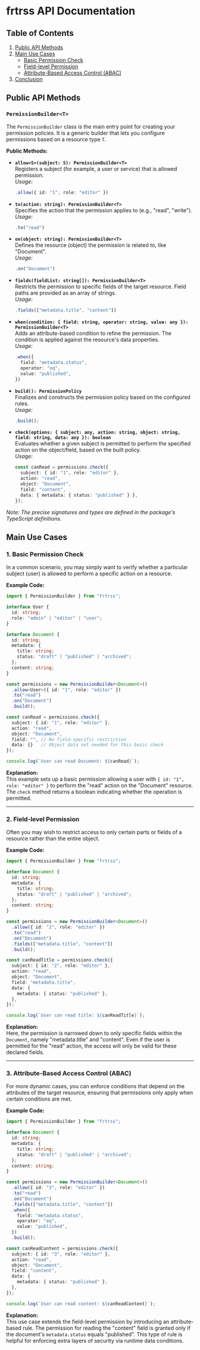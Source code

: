 # frtrss API Documentation

## Table of Contents
1. [Public API Methods](#public-api-methods)
2. [Main Use Cases](#main-use-cases)
   - [Basic Permission Check](#1-basic-permission-check)
   - [Field-level Permission](#2-field-level-permission)
   - [Attribute-Based Access Control (ABAC)](#3-attribute-based-access-control-abac)
3. [Conclusion](#conclusion)

## Public API Methods

### `PermissionBuilder<T>`
The `PermissionBuilder` class is the main entry point for creating your permission policies. It is a generic builder that lets you configure permissions based on a resource type `T`.

**Public Methods:**

- **`allow<S>(subject: S): PermissionBuilder<T>`**  
  Registers a subject (for example, a user or service) that is allowed permission.  
  _Usage:_  
  ```typescript
  .allow({ id: "1", role: "editor" })
  ```

- **`to(action: string): PermissionBuilder<T>`**  
  Specifies the action that the permission applies to (e.g., "read", "write").  
  _Usage:_  
  ```typescript
  .to("read")
  ```

- **`on(object: string): PermissionBuilder<T>`**  
  Defines the resource (object) the permission is related to, like "Document".  
  _Usage:_  
  ```typescript
  .on("Document")
  ```

- **`fields(fieldList: string[]): PermissionBuilder<T>`**  
  Restricts the permission to specific fields of the target resource. Field paths are provided as an array of strings.  
  _Usage:_  
  ```typescript
  .fields(["metadata.title", "content"])
  ```

- **`when(condition: { field: string, operator: string, value: any }): PermissionBuilder<T>`**  
  Adds an attribute-based condition to refine the permission. The condition is applied against the resource's data properties.  
  _Usage:_  
  ```typescript
  .when({
    field: "metadata.status",
    operator: "eq",
    value: "published",
  })
  ```

- **`build(): PermissionPolicy`**  
  Finalizes and constructs the permission policy based on the configured rules.  
  _Usage:_  
  ```typescript
  .build();
  ```

- **`check(options: { subject: any, action: string, object: string, field: string, data: any }): boolean`**  
  Evaluates whether a given subject is permitted to perform the specified action on the object/field, based on the built policy.  
  _Usage:_  
  ```typescript
  const canRead = permissions.check({
    subject: { id: "1", role: "editor" },
    action: "read",
    object: "Document",
    field: "content",
    data: { metadata: { status: "published" } },
  });
  ```

*Note: The precise signatures and types are defined in the package's TypeScript definitions.*

## Main Use Cases

### 1. Basic Permission Check
In a common scenario, you may simply want to verify whether a particular subject (user) is allowed to perform a specific action on a resource.

**Example Code:**
```typescript
import { PermissionBuilder } from "frtrss";

interface User {
  id: string;
  role: "admin" | "editor" | "user";
}

interface Document {
  id: string;
  metadata: {
    title: string;
    status: "draft" | "published" | "archived";
  };
  content: string;
}

const permissions = new PermissionBuilder<Document>()
  .allow<User>({ id: "1", role: "editor" })
  .to("read")
  .on("Document")
  .build();

const canRead = permissions.check({
  subject: { id: "1", role: "editor" },
  action: "read",
  object: "Document",
  field: "", // No field-specific restriction
  data: {}   // Object data not needed for this basic check
});

console.log(`User can read Document: ${canRead}`);
```

**Explanation:**  
This example sets up a basic permission allowing a user with `{ id: "1", role: "editor" }` to perform the "read" action on the "Document" resource. The `check` method returns a boolean indicating whether the operation is permitted.

---

### 2. Field-level Permission
Often you may wish to restrict access to only certain parts or fields of a resource rather than the entire object.

**Example Code:**
```typescript
import { PermissionBuilder } from "frtrss";

interface Document {
  id: string;
  metadata: {
    title: string;
    status: "draft" | "published" | "archived";
  };
  content: string;
}

const permissions = new PermissionBuilder<Document>()
  .allow({ id: "2", role: "editor" })
  .to("read")
  .on("Document")
  .fields(["metadata.title", "content"])
  .build();

const canReadTitle = permissions.check({
  subject: { id: "2", role: "editor" },
  action: "read",
  object: "Document",
  field: "metadata.title",
  data: {
    metadata: { status: "published" },
  },
});

console.log(`User can read title: ${canReadTitle}`);
```

**Explanation:**  
Here, the permission is narrowed down to only specific fields within the `Document`, namely "metadata.title" and "content". Even if the user is permitted for the "read" action, the access will only be valid for these declared fields.

---

### 3. Attribute-Based Access Control (ABAC)
For more dynamic cases, you can enforce conditions that depend on the attributes of the target resource, ensuring that permissions only apply when certain conditions are met.

**Example Code:**
```typescript
import { PermissionBuilder } from "frtrss";

interface Document {
  id: string;
  metadata: {
    title: string;
    status: "draft" | "published" | "archived";
  };
  content: string;
}

const permissions = new PermissionBuilder<Document>()
  .allow({ id: "3", role: "editor" })
  .to("read")
  .on("Document")
  .fields(["metadata.title", "content"])
  .when({
    field: "metadata.status",
    operator: "eq",
    value: "published",
  })
  .build();

const canReadContent = permissions.check({
  subject: { id: "3", role: "editor" },
  action: "read",
  object: "Document",
  field: "content",
  data: {
    metadata: { status: "published" },
  },
});

console.log(`User can read content: ${canReadContent}`);
```

**Explanation:**  
This use case extends the field-level permission by introducing an attribute-based rule. The permission for reading the "content" field is granted only if the document's `metadata.status` equals "published". This type of rule is helpful for enforcing extra layers of security via runtime data conditions.
